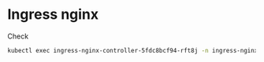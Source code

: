 # Ingress nginx

Check

```sh
kubectl exec ingress-nginx-controller-5fdc8bcf94-rft8j -n ingress-nginx -- cat /etc/nginx/nginx.conf
```
